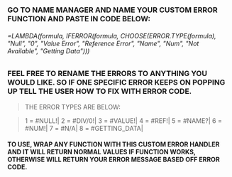 ### GO TO NAME MANAGER AND NAME YOUR CUSTOM ERROR FUNCTION AND PASTE IN CODE BELOW:

###### =LAMBDA(formula, IFERROR(formula, CHOOSE(ERROR.TYPE(formula), "Null", "0", "Value Error", "Reference Error", "Name", "Num", "Not Available", "Getting Data")))

### FEEL FREE TO RENAME THE ERRORS TO ANYTHING YOU WOULD LIKE. SO IF ONE SPECIFIC ERROR KEEPS ON POPPING UP TELL THE USER HOW TO FIX WITH ERROR CODE. 

> THE ERROR TYPES ARE BELOW:

> 1 = #NULL!|
> 2 = #DIV/0!|
> 3 = #VALUE!|
> 4 = #REF!|
> 5 = #NAME?|
> 6 = #NUM!|
> 7 = #N/A|
> 8 = #GETTING_DATA|



#### TO USE, WRAP ANY FUNCTION WITH THIS CUSTOM ERROR HANDLER AND IT WILL RETURN NORMAL VALUES IF FUNCTION WORKS, OTHERWISE WILL RETURN YOUR ERROR MESSAGE BASED OFF ERROR CODE.


